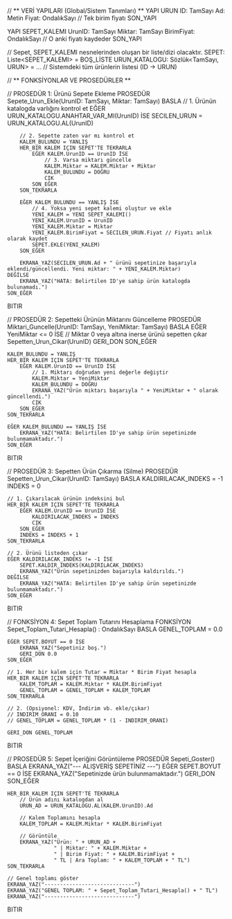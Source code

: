 // ** VERİ YAPILARI (Global/Sistem Tanımları) **
YAPI URUN
    ID: TamSayı
    Ad: Metin
    Fiyat: OndalıkSayı // Tek birim fiyatı
SON_YAPI

YAPI SEPET_KALEMI
    UrunID: TamSayı
    Miktar: TamSayı
    BirimFiyat: OndalıkSayı // O anki fiyatı kaydeder
SON_YAPI

// Sepet, SEPET_KALEMI nesnelerinden oluşan bir liste/dizi olacaktır.
SEPET: Liste<SEPET_KALEMI> = BOŞ_LİSTE
URUN_KATALOGU: Sözlük<TamSayı, URUN> = ... // Sistemdeki tüm ürünlerin listesi (ID -> URUN)

// ** FONKSİYONLAR VE PROSEDÜRLER **

// PROSEDÜR 1: Ürünü Sepete Ekleme
PROSEDÜR Sepete_Urun_Ekle(UrunID: TamSayı, Miktar: TamSayı)
BASLA
    // 1. Ürünün katalogda varlığını kontrol et
    EĞER URUN_KATALOGU.ANAHTAR_VAR_MI(UrunID) İSE
        SECILEN_URUN = URUN_KATALOGU.AL(UrunID)

        // 2. Sepette zaten var mı kontrol et
        KALEM_BULUNDU = YANLIŞ
        HER_BIR KALEM IÇIN SEPET'TE TEKRARLA
            EĞER KALEM.UrunID == UrunID İSE
                // 3. Varsa miktarı güncelle
                KALEM.Miktar = KALEM.Miktar + Miktar
                KALEM_BULUNDU = DOĞRU
                CIK
            SON_EĞER
        SON_TEKRARLA

        EĞER KALEM_BULUNDU == YANLIŞ İSE
            // 4. Yoksa yeni sepet kalemi oluştur ve ekle
            YENI_KALEM = YENI SEPET_KALEMI()
            YENI_KALEM.UrunID = UrunID
            YENI_KALEM.Miktar = Miktar
            YENI_KALEM.BirimFiyat = SECILEN_URUN.Fiyat // Fiyatı anlık olarak kaydet
            SEPET.EKLE(YENI_KALEM)
        SON_EĞER

        EKRANA_YAZ(SECILEN_URUN.Ad + " ürünü sepetinize başarıyla eklendi/güncellendi. Yeni miktar: " + YENI_KALEM.Miktar)
    DEĞİLSE
        EKRANA_YAZ("HATA: Belirtilen ID'ye sahip ürün katalogda bulunamadı.")
    SON_EĞER
BITIR

// PROSEDÜR 2: Sepetteki Ürünün Miktarını Güncelleme
PROSEDÜR Miktari_Guncelle(UrunID: TamSayı, YeniMiktar: TamSayı)
BASLA
    EĞER YeniMiktar <= 0 İSE
        // Miktar 0 veya altına inerse ürünü sepetten çıkar
        Sepetten_Urun_Cikar(UrunID)
        GERI_DON
    SON_EĞER

    KALEM_BULUNDU = YANLIŞ
    HER_BIR KALEM IÇIN SEPET'TE TEKRARLA
        EĞER KALEM.UrunID == UrunID İSE
            // 1. Miktarı doğrudan yeni değerle değiştir
            KALEM.Miktar = YeniMiktar
            KALEM_BULUNDU = DOĞRU
            EKRANA_YAZ("Ürün miktarı başarıyla " + YeniMiktar + " olarak güncellendi.")
            CIK
        SON_EĞER
    SON_TEKRARLA

    EĞER KALEM_BULUNDU == YANLIŞ İSE
        EKRANA_YAZ("HATA: Belirtilen ID'ye sahip ürün sepetinizde bulunmamaktadır.")
    SON_EĞER
BITIR

// PROSEDÜR 3: Sepetten Ürün Çıkarma (Silme)
PROSEDÜR Sepetten_Urun_Cikar(UrunID: TamSayı)
BASLA
    KALDIRILACAK_INDEKS = -1
    INDEKS = 0

    // 1. Çıkarılacak ürünün indeksini bul
    HER_BIR KALEM IÇIN SEPET'TE TEKRARLA
        EĞER KALEM.UrunID == UrunID İSE
            KALDIRILACAK_INDEKS = INDEKS
            CIK
        SON_EĞER
        INDEKS = INDEKS + 1
    SON_TEKRARLA

    // 2. Ürünü listeden çıkar
    EĞER KALDIRILACAK_INDEKS != -1 İSE
        SEPET.KALDIR_INDEKS(KALDIRILACAK_INDEKS)
        EKRANA_YAZ("Ürün sepetinizden başarıyla kaldırıldı.")
    DEĞİLSE
        EKRANA_YAZ("HATA: Belirtilen ID'ye sahip ürün sepetinizde bulunmamaktadır.")
    SON_EĞER
BITIR

// FONKSİYON 4: Sepet Toplam Tutarını Hesaplama
FONKSİYON Sepet_Toplam_Tutari_Hesapla() : OndalıkSayı
BASLA
    GENEL_TOPLAM = 0.0

    EĞER SEPET.BOYUT == 0 İSE
        EKRANA_YAZ("Sepetiniz boş.")
        GERI_DON 0.0
    SON_EĞER

    // 1. Her bir kalem için Tutar = Miktar * Birim Fiyat hesapla
    HER_BIR KALEM IÇIN SEPET'TE TEKRARLA
        KALEM_TOPLAM = KALEM.Miktar * KALEM.BirimFiyat
        GENEL_TOPLAM = GENEL_TOPLAM + KALEM_TOPLAM
    SON_TEKRARLA

    // 2. (Opsiyonel: KDV, İndirim vb. ekle/çıkar)
    // INDIRIM_ORANI = 0.10
    // GENEL_TOPLAM = GENEL_TOPLAM * (1 - INDIRIM_ORANI)
    
    GERI_DON GENEL_TOPLAM
BITIR

// PROSEDÜR 5: Sepet İçeriğini Görüntüleme
PROSEDÜR Sepeti_Goster()
BASLA
    EKRANA_YAZ("--- ALIŞVERİŞ SEPETİNİZ ---")
    EĞER SEPET.BOYUT == 0 İSE
        EKRANA_YAZ("Sepetinizde ürün bulunmamaktadır.")
        GERI_DON
    SON_EĞER

    HER_BIR KALEM IÇIN SEPET'TE TEKRARLA
        // Ürün adını katalogdan al
        URUN_AD = URUN_KATALOGU.AL(KALEM.UrunID).Ad
        
        // Kalem Toplamını hesapla
        KALEM_TOPLAM = KALEM.Miktar * KALEM.BirimFiyat

        // Görüntüle
        EKRANA_YAZ("Ürün: " + URUN_AD + 
                   " | Miktar: " + KALEM.Miktar + 
                   " | Birim Fiyat: " + KALEM.BirimFiyat + 
                   " TL | Ara Toplam: " + KALEM_TOPLAM + " TL")
    SON_TEKRARLA
    
    // Genel toplamı göster
    EKRANA_YAZ("-----------------------------")
    EKRANA_YAZ("GENEL TOPLAM: " + Sepet_Toplam_Tutari_Hesapla() + " TL")
    EKRANA_YAZ("-----------------------------")
BITIR
